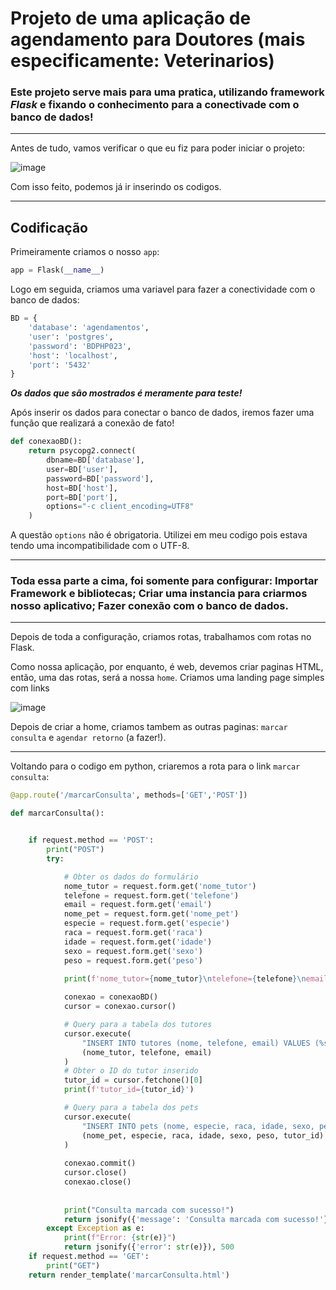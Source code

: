 # Projeto de uma aplicação de agendamento para Doutores (mais especificamente: Veterinarios)

### Este projeto serve mais para uma pratica, utilizando framework *Flask* e fixando o conhecimento para a conectivade com o banco de dados!
---
Antes de tudo, vamos verificar o que eu fiz para poder iniciar o projeto:

![image](https://github.com/user-attachments/assets/22f7fd27-d0b8-474c-8165-7683e24aff58)

Com isso feito, podemos já ir inserindo os codigos.

---

## Codificação

Primeiramente criamos o nosso ` app `:

~~~python
app = Flask(__name__)
~~~

Logo em seguida, criamos uma variavel para fazer a conectividade com o banco de dados:

~~~python
BD = {
    'database': 'agendamentos',
    'user': 'postgres',
    'password': 'BDPHP023',
    'host': 'localhost',
    'port': '5432'
}
~~~

**_Os dados que são mostrados é meramente para teste!_**

Após inserir os dados para conectar o banco de dados, iremos fazer uma função que realizará a conexão de fato!

~~~python
def conexaoBD():
    return psycopg2.connect(
        dbname=BD['database'],
        user=BD['user'],
        password=BD['password'],
        host=BD['host'],
        port=BD['port'],
        options="-c client_encoding=UTF8"
    )
~~~

A questão ` options ` não é obrigatoria. Utilizei em meu codigo pois estava tendo uma incompatibilidade com o UTF-8.

---

### Toda essa parte a cima, foi somente para configurar: Importar Framework e bibliotecas; Criar uma instancia para criarmos nosso aplicativo; Fazer conexão com o banco de dados.

---

Depois de toda a configuração, criamos rotas, trabalhamos com rotas no Flask.

Como nossa aplicação, por enquanto, é web, devemos criar paginas HTML, então, uma das rotas, será a nossa ` home `. Criamos uma landing page simples com links

![image](https://github.com/user-attachments/assets/5b0a4348-a85f-4cee-bac5-e60dbfd5d88f)

Depois de criar a home, criamos tambem as outras paginas: ` marcar consulta ` e  ` agendar retorno ` (a fazer!).

--- 

Voltando para o codigo em python, criaremos a rota para o link ` marcar consulta `:

~~~python
@app.route('/marcarConsulta', methods=['GET','POST'])

def marcarConsulta():


    if request.method == 'POST':
        print("POST")
        try:

            # Obter os dados do formulário
            nome_tutor = request.form.get('nome_tutor')
            telefone = request.form.get('telefone')
            email = request.form.get('email')
            nome_pet = request.form.get('nome_pet')
            especie = request.form.get('especie')
            raca = request.form.get('raca')
            idade = request.form.get('idade')
            sexo = request.form.get('sexo')
            peso = request.form.get('peso')

            print(f'nome_tutor={nome_tutor}\ntelefone={telefone}\nemail={email}\nnome_pet={nome_pet}\nespecie={especie}\nraca={raca}\nidade={idade}\nsexo={sexo}\npeso={peso}')
            
            conexao = conexaoBD()
            cursor = conexao.cursor()

            # Query para a tabela dos tutores
            cursor.execute(
                "INSERT INTO tutores (nome, telefone, email) VALUES (%s, %s, %s) RETURNING id",
                (nome_tutor, telefone, email)
            )
            # Obter o ID do tutor inserido
            tutor_id = cursor.fetchone()[0]
            print(f'tutor_id={tutor_id}')

            # Query para a tabela dos pets
            cursor.execute(
                "INSERT INTO pets (nome, especie, raca, idade, sexo, peso, tutor_id) VALUES (%s, %s, %s, %s, %s, %s, %s)",
                (nome_pet, especie, raca, idade, sexo, peso, tutor_id)
            )
            
            conexao.commit()
            cursor.close()
            conexao.close()
            
            
            print("Consulta marcada com sucesso!")
            return jsonify({'message': 'Consulta marcada com sucesso!'}), 201
        except Exception as e:
            print(f"Error: {str(e)}")
            return jsonify({'error': str(e)}), 500
    if request.method == 'GET':
        print("GET")
    return render_template('marcarConsulta.html')
    
~~~
